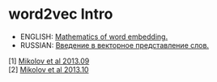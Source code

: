 # word2vec Intro

* ENGLISH: [Mathematics of word embedding.](w2v_VTECH_20211117.md)
* RUSSIAN: [Введение в векторное представление слов.](w2v_sch131.md)


 [1] [Mikolov et al 2013.09](https://arxiv.org/pdf/1301.3781.pdf)<br>
 [2] [Mikolov et al 2013.10](https://arxiv.org/pdf/1310.4546.pdf)
